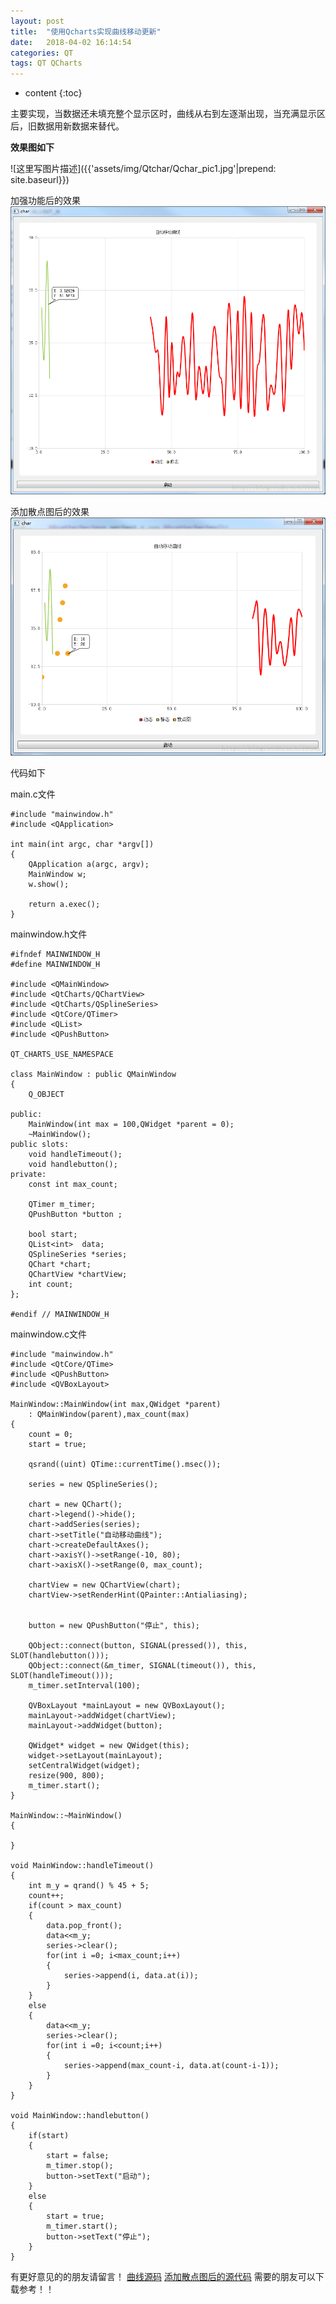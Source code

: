 ```yaml
---
layout: post
title:  "使用Qcharts实现曲线移动更新"
date:   2018-04-02 16:14:54
categories: QT
tags: QT QCharts 
---
```


* content
{:toc}

主要实现，当数据还未填充整个显示区时，曲线从右到左逐渐出现，当充满显示区后，旧数据用新数据来替代。





**效果图如下**

![这里写图片描述]({{'assets/img/Qtchar/Qchar_pic1.jpg'|prepend: site.baseurl}})

加强功能后的效果
![这里写图片描述](assets/img/Qtchar/Qchar_pic2.jpg)

添加散点图后的效果
![这里写图片描述](assets/img/Qtchar/Qchar_pic3.jpg)

代码如下

main.c文件
```
#include "mainwindow.h"
#include <QApplication>

int main(int argc, char *argv[])
{
    QApplication a(argc, argv);
    MainWindow w;
    w.show();

    return a.exec();
}
```
mainwindow.h文件

```
#ifndef MAINWINDOW_H
#define MAINWINDOW_H

#include <QMainWindow>
#include <QtCharts/QChartView>
#include <QtCharts/QSplineSeries>
#include <QtCore/QTimer>
#include <QList>
#include <QPushButton>

QT_CHARTS_USE_NAMESPACE

class MainWindow : public QMainWindow
{
    Q_OBJECT

public:
    MainWindow(int max = 100,QWidget *parent = 0);
    ~MainWindow();
public slots:
    void handleTimeout();
    void handlebutton();
private:
    const int max_count;

    QTimer m_timer;
    QPushButton *button ;

    bool start;
    QList<int>  data;
    QSplineSeries *series;
    QChart *chart;
    QChartView *chartView;
    int count;
};

#endif // MAINWINDOW_H

```

mainwindow.c文件
```
#include "mainwindow.h"
#include <QtCore/QTime>
#include <QPushButton>
#include <QVBoxLayout>

MainWindow::MainWindow(int max,QWidget *parent)
    : QMainWindow(parent),max_count(max)
{
    count = 0;
    start = true;

    qsrand((uint) QTime::currentTime().msec());

    series = new QSplineSeries();

    chart = new QChart();
    chart->legend()->hide();
    chart->addSeries(series);
    chart->setTitle("自动移动曲线");
    chart->createDefaultAxes();
    chart->axisY()->setRange(-10, 80);
    chart->axisX()->setRange(0, max_count);

    chartView = new QChartView(chart);
    chartView->setRenderHint(QPainter::Antialiasing);


    button = new QPushButton("停止", this);

    QObject::connect(button, SIGNAL(pressed()), this, SLOT(handlebutton()));
    QObject::connect(&m_timer, SIGNAL(timeout()), this, SLOT(handleTimeout()));
    m_timer.setInterval(100);

    QVBoxLayout *mainLayout = new QVBoxLayout();
    mainLayout->addWidget(chartView);
    mainLayout->addWidget(button);

    QWidget* widget = new QWidget(this);
    widget->setLayout(mainLayout);
    setCentralWidget(widget);
    resize(900, 800);
    m_timer.start();
}

MainWindow::~MainWindow()
{

}

void MainWindow::handleTimeout()
{
    int m_y = qrand() % 45 + 5;
    count++;
    if(count > max_count)
    {
        data.pop_front();
        data<<m_y;
        series->clear();
        for(int i =0; i<max_count;i++)
        {
            series->append(i, data.at(i));
        }
    }
    else
    {
        data<<m_y;
        series->clear();
        for(int i =0; i<count;i++)
        {
            series->append(max_count-i, data.at(count-i-1));
        }
    }
}

void MainWindow::handlebutton()
{
    if(start)
    {
        start = false;
        m_timer.stop();
        button->setText("启动");
    }
    else
    {
        start = true;
        m_timer.start();
        button->setText("停止");
    }
}

```
有更好意见的的朋友请留言！
[曲线源码](http://download.csdn.net/download/froxy/10044927)
[添加散点图后的源代码](http://download.csdn.net/download/froxy/10048135)
需要的朋友可以下载参考！！